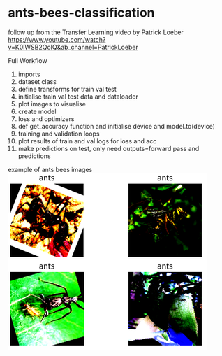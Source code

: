 # ants-bees-classification

follow up from the Transfer Learning video by Patrick Loeber
https://www.youtube.com/watch?v=K0lWSB2QoIQ&ab_channel=PatrickLoeber

Full Workflow
1. imports
2. dataset class
3. define transforms for train val test
4. initialise train val test data and dataloader
5. plot images to visualise
6. create model
7. loss and optimizers
8. def get_accuracy function and initialise device and model.to(device)
9. training and validation loops
10. plot results of train and val logs for loss and acc
11. make predictions on test, only need outputs=forward pass and predictions

example of ants bees images
![alt text](https://github.com/haidiazaman/image-classification-learning/blob/main/ants_bees_classification/imgs/example%20images%20of%20ants%20bees.png)
